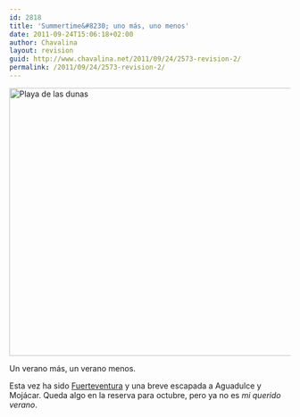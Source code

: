 ```yaml
---
id: 2818
title: 'Summertime&#8230; uno más, uno menos'
date: 2011-09-24T15:06:18+02:00
author: Chavalina
layout: revision
guid: http://www.chavalina.net/2011/09/24/2573-revision-2/
permalink: /2011/09/24/2573-revision-2/
---
```

[<img class="aligncenter" src="http://farm6.static.flickr.com/5274/5896642101_933bf77228_z.jpg" alt="Playa de las dunas" width="640" height="480" />](http://www.flickr.com/photos/chavalina/5896642101/ "Playa de las dunas por inma bermejo, en Flickr")

Un verano más, un verano menos.

Esta vez ha sido <a title="Mira mis fotos de Fuerteventura en Flickr" href="http://www.flickr.com/photos/chavalina/tags/fuerteventura/" target="_blank">Fuerteventura</a> y una breve escapada a Aguadulce y Mojácar. Queda algo en la reserva para octubre, pero ya no es _mi querido verano_.
